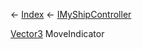 ← [Index](Api-Index) ← [IMyShipController](Sandbox.ModAPI.Ingame.IMyShipController)

[Vector3](VRageMath.Vector3) MoveIndicator
